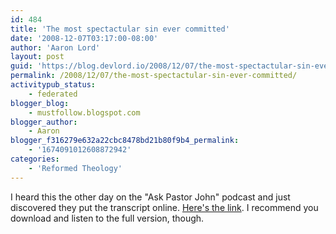 ```yaml
---
id: 484
title: 'The most spectactular sin ever committed'
date: '2008-12-07T03:17:00-08:00'
author: 'Aaron Lord'
layout: post
guid: 'https://blog.devlord.io/2008/12/07/the-most-spectactular-sin-ever-committed/'
permalink: /2008/12/07/the-most-spectactular-sin-ever-committed/
activitypub_status:
    - federated
blogger_blog:
    - mustfollow.blogspot.com
blogger_author:
    - Aaron
blogger_f316279e632a22cbc8478bd21b80f9b4_permalink:
    - '1674091012608872942'
categories:
    - 'Reformed Theology'
---
```


I heard this the other day on the "Ask Pastor John" podcast and just discovered they put the transcript online.  <a href="http://www.desiringgod.org/ResourceLibrary/AskPastorJohn/ByTopic/9/3422_What_was_the_most_spectacular_sin_ever_committed/">Here's the link</a>.  I recommend you download and listen to the full version, though.<div class="blogger-post-footer"></div>